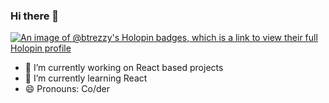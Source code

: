 ### Hi there 👋


[![An image of @btrezzy's Holopin badges, which is a link to view their full Holopin profile](https://holopin.me/btrezzy)](https://holopin.io/@btrezzy)


- 🔭 I’m currently working on React based projects
- 🌱 I’m currently learning React
- 😄 Pronouns: Co/der
  

